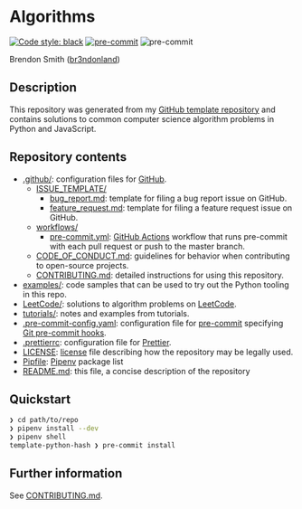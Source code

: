 # Algorithms

[![Code style: black](https://img.shields.io/badge/code%20style-black-000000.svg)](https://github.com/psf/black)
[![pre-commit](https://img.shields.io/badge/pre--commit-enabled-brightgreen?logo=pre-commit&logoColor=white)](https://github.com/pre-commit/pre-commit)
![pre-commit](https://github.com/br3ndonland/algorithms/workflows/pre-commit/badge.svg)

Brendon Smith ([br3ndonland](https://github.com/br3ndonland/))

## Description

This repository was generated from my [GitHub template repository](https://github.blog/2019-06-06-generate-new-repositories-with-repository-templates/) and contains solutions to common computer science algorithm problems in Python and JavaScript.

## Repository contents

- [.github/](.github): configuration files for [GitHub](https://github.com/).
  - [ISSUE_TEMPLATE/](.github/ISSUE_TEMPLATE)
    - [bug_report.md](.github/ISSUE_TEMPLATE/bug_report.md): template for filing a bug report issue on GitHub.
    - [feature_request.md](.github/ISSUE_TEMPLATE/feature_request.md): template for filing a feature request issue on GitHub.
  - [workflows/](.github/workflows)
    - [pre-commit.yml](.github/workflows/pre-commit.yml): [GitHub Actions](https://github.com/features/actions) workflow that runs pre-commit with each pull request or push to the master branch.
  - [CODE_OF_CONDUCT.md](.github/CODE_OF_CONDUCT.md): guidelines for behavior when contributing to open-source projects.
  - [CONTRIBUTING.md](.github/CONTRIBUTING.md): detailed instructions for using this repository.
- [examples/](examples): code samples that can be used to try out the Python tooling in this repo.
- [LeetCode/](LeetCode): solutions to algorithm problems on [LeetCode](https://leetcode.com/).
- [tutorials/](tutorials): notes and examples from tutorials.
- [.pre-commit-config.yaml](.pre-commit-config.yaml): configuration file for [pre-commit](https://pre-commit.com/) specifying [Git pre-commit hooks](https://www.git-scm.com/docs/githooks).
- [.prettierrc](.prettierrc): configuration file for [Prettier](https://prettier.io/docs/en/configuration.html).
- [LICENSE](LICENSE): [license](https://choosealicense.com/) file describing how the repository may be legally used.
- [Pipfile](Pipfile): [Pipenv](https://pipenv.readthedocs.io/) package list
- [README.md](README.md): this file, a concise description of the repository

## Quickstart

```sh
❯ cd path/to/repo
❯ pipenv install --dev
❯ pipenv shell
template-python-hash ❯ pre-commit install
```

## Further information

See [CONTRIBUTING.md](.github/CONTRIBUTING.md).
